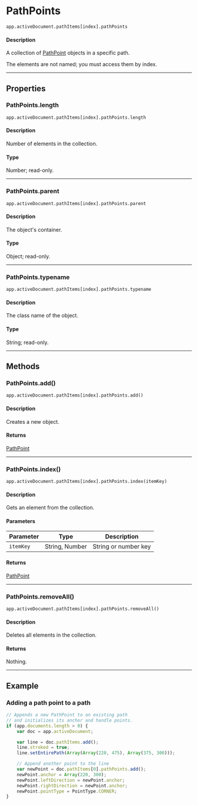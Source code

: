# PathPoints

`app.activeDocument.pathItems[index].pathPoints`

#### Description

A collection of [PathPoint](./PathPoint.md) objects in a specific path.

The elements are not named; you must access them by index.

---

## Properties

### PathPoints.length

`app.activeDocument.pathItems[index].pathPoints.length`

#### Description

Number of elements in the collection.

#### Type

Number; read-only.

---

### PathPoints.parent

`app.activeDocument.pathItems[index].pathPoints.parent`

#### Description

The object's container.

#### Type

Object; read-only.

---

### PathPoints.typename

`app.activeDocument.pathItems[index].pathPoints.typename`

#### Description

The class name of the object.

#### Type

String; read-only.

---

## Methods

### PathPoints.add()

`app.activeDocument.pathItems[index].pathPoints.add()`

#### Description

Creates a new object.

#### Returns

[PathPoint](./PathPoint.md)

---

### PathPoints.index()

`app.activeDocument.pathItems[index].pathPoints.index(itemKey)`

#### Description

Gets an element from the collection.

#### Parameters

| Parameter |      Type      |     Description      |
| --------- | -------------- | -------------------- |
| `itemKey` | String, Number | String or number key |

#### Returns

[PathPoint](./PathPoint.md)

---

### PathPoints.removeAll()

`app.activeDocument.pathItems[index].pathPoints.removeAll()`

#### Description

Deletes all elements in the collection.

#### Returns

Nothing.

---

## Example

### Adding a path point to a path

```javascript
// Appends a new PathPoint to an existing path
// and initializes its anchor and handle points.
if (app.documents.length > 0) {
    var doc = app.activeDocument;

    var line = doc.pathItems.add();
    line.stroked = true;
    line.setEntirePath(Array(Array(220, 475), Array(375, 300)));

    // Append another point to the line
    var newPoint = doc.pathItems[0].pathPoints.add();
    newPoint.anchor = Array(220, 300);
    newPoint.leftDirection = newPoint.anchor;
    newPoint.rightDirection = newPoint.anchor;
    newPoint.pointType = PointType.CORNER;
}
```
